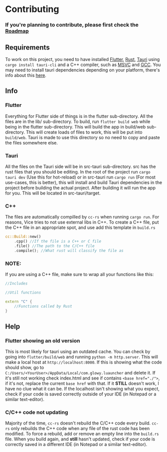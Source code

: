 # Contributing

### If you're planning to contribute, please first check the [Roadmap](Roadmap.md)

## Requirements
To work on this project, you need to have installed [Flutter](https://docs.flutter.dev/get-started/install?_gl=1*h6bu5u*_ga*MTg5MDAyODE1OS4xNzUzMTgwMzIy*_ga_04YGWK0175*czE3NTMzNTExMjYkbzIkZzAkdDE3NTMzNTExMjYkajYwJGwwJGgw), [Rust](https://www.rust-lang.org/learn/get-started), [Tauri](https://v2.tauri.app/) using `cargo install tauri-cli` and a C++ compiler, such as [MSVC](https://learn.microsoft.com/en-us/cpp/windows/latest-supported-vc-redist?view=msvc-170#latest-supported-redistributable-version) and [GCC](https://gcc.gnu.org/). You may need to install tauri dependencies depending on your platform, there's info about this [here](https://v1.tauri.app/v1/guides/getting-started/prerequisites).

## Info
### Flutter
Everything for Flutter side of things is in the flutter sub-directory. All the files are in the lib/ sub-directory. To build, run `flutter build web` while being in the flutter sub-directory. This will build the app in build/web sub-directory. This will create loads of files to work, this will be put into `build/web`. Tauri is made to use this directory so no need to copy and paste the files somewhere else.

### Tauri
All the files on the Tauri side will be in src-tauri sub-directory. src has the rust files that you should be editing. In the root of the project run `cargo tauri dev` (Use this for hot-reload) or in src-tauri run `cargo run` (For most use-cases, this is better), this will install and build Tauri dependencies in the project before building the actual project. After building it will run the app for you. This will be located in src-tauri/target.

### C++
The files are automatically compilled by `cc-rs` when running `cargo run`. For reasons, Vice tries to not use external libs in C++. To create a C++ file, put the C++ file in an appropriate spot, and use add this template in `build.rs`
```rust
cc::Build::new()
    .cpp() //If the file is a C++ or C file
    .file() //The path to the C/C++ file
    .compile(); //What rust will classify the file as
```
### **NOTE:**
If you are using a C++ file, make sure to wrap all your functions like this:
```cpp
//Includes

//Util functions

extern "C" {
    //Functions called by Rust
}
```

## Help
### Flutter showing an old version
This is most likely for tauri using an outdated cache. You can check by going into `flutter/build/web` and running `python -m http.server`. This will make a local host at `http://localhost:8000`. If this is showing what the code should show, go to `C:/Users/<YourUser>/AppData/Local/com.glowy.luauncher` and delete it. If it's still not working check index.html and see if contains `<base href="./">`, if it's not, replace the current `base href` with that. If it **STILL** doesn't work, I have no clue what it can be. If the localhost isn't showing what you expect, check if your code is saved correctly outside of your IDE (in Notepad or a similar text-editor).

### C/C++ code not updating
Majority of the time, `cc-rs` doesn't rebuild the C/C++ code every build. `cc-rs` only rebuilds the C++ code when any file of the rust code has been modified. To force a rebuild, add or remove an empty line into the `build.rs` file. When you build again, and **still** hasn't updated, check if your code is correctly saved in a different IDE (in Notepad or a similar text-editor).
